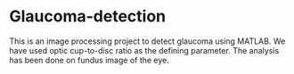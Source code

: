 # Glaucoma-detection
This is an image processing project to detect glaucoma using MATLAB.
We have used optic cup-to-disc ratio as the defining parameter. The analysis has been done on fundus image of the eye.
